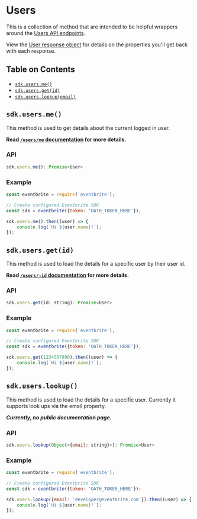 # Users

This is a collection of method that are intended to be helpful wrappers around the [Users API endpoints](user-api-docs).

View the [User response object](user-object-reference) for details on the properties you'll get back with each response.

## Table on Contents

- [`sdk.users.me()`](#me)
- [`sdk.users.get(id)`](#getById)
- [`sdk.users.lookup(email)`](#lookByEmail)

<a id="me"></a>

## `sdk.users.me()`
This method is used to get details about the current logged in user.

**Read [`/users/me` documentation](user-get-me) for more details.**

### API
```js
sdk.users.me(): Promise<User>
```

### Example

```js
const eventbrite = require('eventbrite');

// Create configured Eventbrite SDK
const sdk = eventbrite({token: 'OATH_TOKEN_HERE'});

sdk.users.me().then((user) => {
    console.log(`Hi ${user.name}!`);
});
```

<a id="getById"></a>

## `sdk.users.get(id)`
This method is used to load the details for a specific user by their user id. 

**Read [`/users/:id` documentation](user-get-me) for more details.**

### API
```js
sdk.users.get(id: string): Promise<User>
```

### Example

```js
const eventbrite = require('eventbrite');

// Create configured Eventbrite SDK
const sdk = eventbrite({token: 'OATH_TOKEN_HERE'});

sdk.users.get(1234567890).then((user) => {
    console.log(`Hi ${user.name}!`);
});
```

<a id="lookByEmail"></a>

## `sdk.users.lookup()`
This method is used to load the details for a specific user. Currently it supports look ups via the email property.

**_Currently, no public documentation page._**

### API
```js
sdk.users.lookup(Object<{email: string}>): Promise<User>
```

### Example

```js
const eventbrite = require('eventbrite');

// Create configured Eventbrite SDK
const sdk = eventbrite({token: 'OATH_TOKEN_HERE'});

sdk.users.lookup({email: 'developer@eventbrite.com'}).then((user) => {
    console.log(`Hi ${user.name}!`);
});
```


<!-- link reference section -->
[user-api-docs]: https://www.eventbrite.com/platform/api#/reference/user
[user-object-reference]: https://www.eventbrite.com/platform/api#/reference/user/retrieve-a-user
[user-by-id]: https://www.eventbrite.com/platform/api#/reference/user/retrieve-a-user
[user-get-me]: https://www.eventbrite.com/platform/api#/reference/user/retrieve/retrieve-your-user